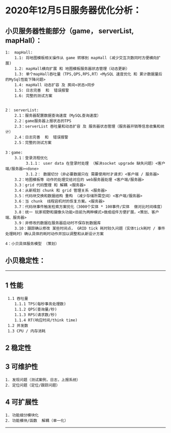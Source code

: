 # 2020年12月5日服务器优化分析：

## 小贝服务器性能部分（game， serverList, mapHall）：
    1:  mapHall:
        1.1: 将地图模板相关操作从 game 转移到 mapHall (减少交互次数同时方便横向扩展)
        1.2: mapHall横向扩展 和 地图模板服务器状态管理（动态更新）
        1.3: 单个mapHall吞吐量（TPS,QPS,RPS,RT）<MySQL 速度优化 和 累计数据量后的MySql性能下降问题>
        1.4: mapHall 动态扩容 及 房间<状态>同步
        1.5: 日志完善  和  错误报警
        1.6: 完整的测试方案
        
        
    2： serverList:
        2.1：服务器配置数据查询速度（MySQL查询速度）
        2.2：game服务器上报状态的TPS
        2.3：serverList 吞吐量和动态扩容 及 服务器状态管理（服务器开销等信息收集和统计）
        2.4：日志完善  和  错误报警
        2.5：完整的测试方案

    3：game:
        3.1：登录流程优化
             3.1.1： user data 在登录时处理 （解决socket upgrade 缺失问题）<客户端/服务器><done>
             3.1.2： 数据切分（非必要数据只在 需要使用时才请求）<客户端 / 服务器>
        3.2：地图模板等 动作的处理交给对应的 web服务器处理 <客户端/服务器>
        3.3：grid 代码整理 和 解耦 <服务器>
        3.4：从新规划 chunk 和 grid 管理关系 <服务器>     
        3.5：代码块交换和数据结构 重构 （减少存储所需空间）<客户端/服务器>
        3.6：当 chunk  线程宕机时的恢复方案。<服务器>
        3.7：代码块事件触发检索方案优化（3000个实体 * 100事件/实体  做对比时间维度）
        3.8：统一 玩家视野和摄像头功能<目前为两种模式>做成组件方便扩展，<策划、客户端、服务器>
        3.9：非修改的数据在服务器启动时不保存到数据库
        3.10：跟踪确认修改 某些时间点， GRID tick 耗时较久问题（实体tick耗时 / 事件处理耗时）确认具体的耗时动作并加以调整和从新设计方案

    4：小贝具体服务模型 （策划）

            
## 小贝稳定性：

    









----

##  1 性能
     1.1 吞吐量 
        1.1.1 TPS(每秒事务处理数)
        1.1.2 QPS(查询量/秒)
        1.1.3 RPS(请求数/秒)
        1.1.4 RT(响应时间/think time)
     1.2 并发数     
     1.3 CPU / 内存消耗
    

## 2 稳定性

## 3 可维护性
    1. 发现问题（测试案例，日志，上报系统）
    2. 定位问题（定位/跟踪问题）

## 4 可扩展性
    1. 功能细分模块化
    2. 功能模块/函数  解耦（单一化）

----



